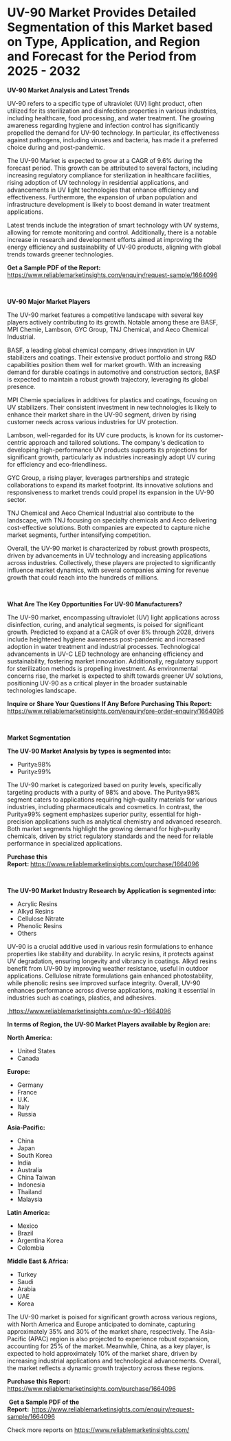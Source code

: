 <p><h1>UV-90 Market Provides Detailed Segmentation of this Market based on Type, Application, and Region and Forecast for the Period from 2025 - 2032</h1></p><p><strong>UV-90 Market Analysis and Latest Trends</strong></p>
<p><p>UV-90 refers to a specific type of ultraviolet (UV) light product, often utilized for its sterilization and disinfection properties in various industries, including healthcare, food processing, and water treatment. The growing awareness regarding hygiene and infection control has significantly propelled the demand for UV-90 technology. In particular, its effectiveness against pathogens, including viruses and bacteria, has made it a preferred choice during and post-pandemic.</p><p>The UV-90 Market is expected to grow at a CAGR of 9.6% during the forecast period. This growth can be attributed to several factors, including increasing regulatory compliance for sterilization in healthcare facilities, rising adoption of UV technology in residential applications, and advancements in UV light technologies that enhance efficiency and effectiveness. Furthermore, the expansion of urban population and infrastructure development is likely to boost demand in water treatment applications.</p><p>Latest trends include the integration of smart technology with UV systems, allowing for remote monitoring and control. Additionally, there is a notable increase in research and development efforts aimed at improving the energy efficiency and sustainability of UV-90 products, aligning with global trends towards greener technologies.</p></p>
<p><strong>Get a Sample PDF of the Report:&nbsp;</strong> <a href="https://www.reliablemarketinsights.com/enquiry/request-sample/1664096?utm_campaign=3010&utm_medium=2&utm_source=Github&utm_content=ia&utm_term=23032025&utm_id=uv-90">https://www.reliablemarketinsights.com/enquiry/request-sample/1664096</a></p>
<p>&nbsp;</p>
<p><strong>UV-90 Major Market Players</strong></p>
<p><p>The UV-90 market features a competitive landscape with several key players actively contributing to its growth. Notable among these are BASF, MPI Chemie, Lambson, GYC Group, TNJ Chemical, and Aeco Chemical Industrial.</p><p>BASF, a leading global chemical company, drives innovation in UV stabilizers and coatings. Their extensive product portfolio and strong R&D capabilities position them well for market growth. With an increasing demand for durable coatings in automotive and construction sectors, BASF is expected to maintain a robust growth trajectory, leveraging its global presence.</p><p>MPI Chemie specializes in additives for plastics and coatings, focusing on UV stabilizers. Their consistent investment in new technologies is likely to enhance their market share in the UV-90 segment, driven by rising customer needs across various industries for UV protection.</p><p>Lambson, well-regarded for its UV cure products, is known for its customer-centric approach and tailored solutions. The company's dedication to developing high-performance UV products supports its projections for significant growth, particularly as industries increasingly adopt UV curing for efficiency and eco-friendliness.</p><p>GYC Group, a rising player, leverages partnerships and strategic collaborations to expand its market footprint. Its innovative solutions and responsiveness to market trends could propel its expansion in the UV-90 sector.</p><p>TNJ Chemical and Aeco Chemical Industrial also contribute to the landscape, with TNJ focusing on specialty chemicals and Aeco delivering cost-effective solutions. Both companies are expected to capture niche market segments, further intensifying competition.</p><p>Overall, the UV-90 market is characterized by robust growth prospects, driven by advancements in UV technology and increasing applications across industries. Collectively, these players are projected to significantly influence market dynamics, with several companies aiming for revenue growth that could reach into the hundreds of millions.</p></p>
<p>&nbsp;</p>
<p><strong>What Are The Key Opportunities For UV-90 Manufacturers?</strong></p>
<p><p>The UV-90 market, encompassing ultraviolet (UV) light applications across disinfection, curing, and analytical segments, is poised for significant growth. Predicted to expand at a CAGR of over 8% through 2028, drivers include heightened hygiene awareness post-pandemic and increased adoption in water treatment and industrial processes. Technological advancements in UV-C LED technology are enhancing efficiency and sustainability, fostering market innovation. Additionally, regulatory support for sterilization methods is propelling investment. As environmental concerns rise, the market is expected to shift towards greener UV solutions, positioning UV-90 as a critical player in the broader sustainable technologies landscape.</p></p>
<p><strong>Inquire or Share Your Questions If Any Before Purchasing This Report:</strong> <a href="https://www.reliablemarketinsights.com/enquiry/pre-order-enquiry/1664096?utm_campaign=3010&utm_medium=2&utm_source=Github&utm_content=ia&utm_term=23032025&utm_id=uv-90">https://www.reliablemarketinsights.com/enquiry/pre-order-enquiry/1664096</a></p>
<p>&nbsp;</p>
<p><strong>Market Segmentation</strong></p>
<p><strong>The UV-90 Market Analysis by types is segmented into:</strong></p>
<p><ul><li>Purity≥98%</li><li>Purity≥99%</li></ul></p>
<p><p>The UV-90 market is categorized based on purity levels, specifically targeting products with a purity of 98% and above. The Purity≥98% segment caters to applications requiring high-quality materials for various industries, including pharmaceuticals and cosmetics. In contrast, the Purity≥99% segment emphasizes superior purity, essential for high-precision applications such as analytical chemistry and advanced research. Both market segments highlight the growing demand for high-purity chemicals, driven by strict regulatory standards and the need for reliable performance in specialized applications.</p></p>
<p><strong>Purchase this Report:&nbsp;</strong><a href="https://www.reliablemarketinsights.com/purchase/1664096?utm_campaign=3010&utm_medium=2&utm_source=Github&utm_content=ia&utm_term=23032025&utm_id=uv-90">https://www.reliablemarketinsights.com/purchase/1664096</a></p>
<p>&nbsp;</p>
<p><strong>The UV-90 Market Industry Research by Application is segmented into:</strong></p>
<p><ul><li>Acrylic Resins</li><li>Alkyd Resins</li><li>Cellulose Nitrate</li><li>Phenolic Resins</li><li>Others</li></ul></p>
<p><p>UV-90 is a crucial additive used in various resin formulations to enhance properties like stability and durability. In acrylic resins, it protects against UV degradation, ensuring longevity and vibrancy in coatings. Alkyd resins benefit from UV-90 by improving weather resistance, useful in outdoor applications. Cellulose nitrate formulations gain enhanced photostability, while phenolic resins see improved surface integrity. Overall, UV-90 enhances performance across diverse applications, making it essential in industries such as coatings, plastics, and adhesives.</p></p>
<p><a href="https://www.reliablemarketinsights.com/uv-90-r1664096?utm_campaign=3010&utm_medium=2&utm_source=Github&utm_content=ia&utm_term=23032025&utm_id=uv-90">&nbsp;https://www.reliablemarketinsights.com/uv-90-r1664096</a></p>
<p><strong>In terms of Region, the UV-90 Market Players available by Region are:</strong></p>
<p>
    <p> <strong> North America: </strong>
        <ul>
            <li>United States</li>
            <li>Canada</li>
        </ul>
        </p> 
    <p> <strong> Europe: </strong>
        <ul>
            <li>Germany</li>
            <li>France</li>
            <li>U.K.</li>
            <li>Italy</li>
            <li>Russia</li>
        </ul>
        </p> 
    <p> <strong> Asia-Pacific: </strong>
        <ul>
            <li>China</li>
            <li>Japan</li>
            <li>South Korea</li>
            <li>India</li>
            <li>Australia</li>
            <li>China Taiwan</li>
            <li>Indonesia</li>
            <li>Thailand</li>
            <li>Malaysia</li>
        </ul>
        </p> 
    <p> <strong> Latin America: </strong>
        <ul>
            <li>Mexico</li>
            <li>Brazil</li>
            <li>Argentina Korea</li>
            <li>Colombia</li>
        </ul>
        </p> 
    <p> <strong> Middle East & Africa: </strong>
        <ul>
            <li>Turkey</li>
            <li>Saudi</li>
            <li>Arabia</li>
            <li>UAE</li>
            <li>Korea</li>
        </ul>
    </p>
    </p>
<p><p>The UV-90 market is poised for significant growth across various regions, with North America and Europe anticipated to dominate, capturing approximately 35% and 30% of the market share, respectively. The Asia-Pacific (APAC) region is also projected to experience robust expansion, accounting for 25% of the market. Meanwhile, China, as a key player, is expected to hold approximately 10% of the market share, driven by increasing industrial applications and technological advancements. Overall, the market reflects a dynamic growth trajectory across these regions.</p></p>
<p><strong>Purchase this Report: </strong><a href="https://www.reliablemarketinsights.com/purchase/1664096?utm_campaign=3010&utm_medium=2&utm_source=Github&utm_content=ia&utm_term=23032025&utm_id=uv-90">https://www.reliablemarketinsights.com/purchase/1664096</a></p>
<p>&nbsp;<strong>Get a Sample PDF of the Report:&nbsp;&nbsp;</strong><a href="https://www.reliablemarketinsights.com/enquiry/request-sample/1664096?utm_campaign=3010&utm_medium=2&utm_source=Github&utm_content=ia&utm_term=23032025&utm_id=uv-90">https://www.reliablemarketinsights.com/enquiry/request-sample/1664096</a></p>
<p><strong></strong></p>
<p>Check more reports on <a href="https://www.reliablemarketinsights.com/?utm_campaign=3010&utm_medium=2&utm_source=Github&utm_content=ia&utm_term=23032025&utm_id=uv-90">https://www.reliablemarketinsights.com/</a></p>
